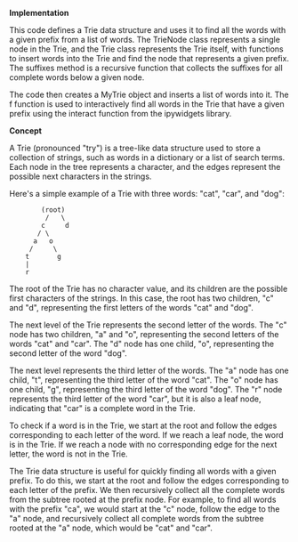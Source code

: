 **Implementation**


This code defines a Trie data structure and uses it to find all the words with a given prefix from a list of words. The TrieNode class represents a single node in the Trie, and the Trie class represents the Trie itself, with functions to insert words into the Trie and find the node that represents a given prefix. The suffixes method is a recursive function that collects the suffixes for all complete words below a given node.

The code then creates a MyTrie object and inserts a list of words into it. The f function is used to interactively find all words in the Trie that have a given prefix using the interact function from the ipywidgets library.



**Concept**


A Trie (pronounced "try") is a tree-like data structure used to store a collection of strings, such as words in a dictionary or a list of search terms. Each node in the tree represents a character, and the edges represent the possible next characters in the strings.

Here's a simple example of a Trie with three words: "cat", "car", and "dog":



```
        (root)
         /   \
        c     d
       / \     
      a   o
     /     \
    t       g
    |
    r
```


The root of the Trie has no character value, and its children are the possible first characters of the strings. In this case, the root has two children, "c" and "d", representing the first letters of the words "cat" and "dog".

The next level of the Trie represents the second letter of the words. The "c" node has two children, "a" and "o", representing the second letters of the words "cat" and "car". The "d" node has one child, "o", representing the second letter of the word "dog".

The next level represents the third letter of the words. The "a" node has one child, "t", representing the third letter of the word "cat". The "o" node has one child, "g", representing the third letter of the word "dog". The "r" node represents the third letter of the word "car", but it is also a leaf node, indicating that "car" is a complete word in the Trie.

To check if a word is in the Trie, we start at the root and follow the edges corresponding to each letter of the word. If we reach a leaf node, the word is in the Trie. If we reach a node with no corresponding edge for the next letter, the word is not in the Trie.

The Trie data structure is useful for quickly finding all words with a given prefix. To do this, we start at the root and follow the edges corresponding to each letter of the prefix. We then recursively collect all the complete words from the subtree rooted at the prefix node. For example, to find all words with the prefix "ca", we would start at the "c" node, follow the edge to the "a" node, and recursively collect all complete words from the subtree rooted at the "a" node, which would be "cat" and "car".
